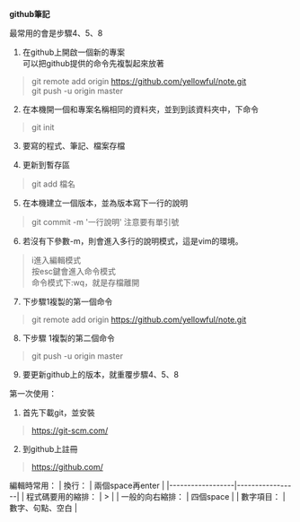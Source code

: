 **github筆記**

最常用的會是步驟4、5、8

1. 在github上開啟一個新的專案  
    可以把github提供的命令先複製起來放著  
>git remote add origin https://github.com/yellowful/note.git  
git push -u origin master

2. 在本機開一個和專案名稱相同的資料夾，並到到該資料夾中，下命令  
>git init

3. 要寫的程式、筆記、檔案存檔

4. 更新到暫存區    
>git add 檔名

5. 在本機建立一個版本，並為版本寫下一行的說明  
>git commit -m '一行說明'
    注意要有單引號

6. 若沒有下參數-m，則會進入多行的說明模式，這是vim的環境。  
>i進入編輯模式  
按esc鍵會進入命令模式  
命令模式下:wq，就是存檔離開

7. 下步驟1複製的第一個命令  
>git remote add origin https://github.com/yellowful/note.git

8. 下步驟 1複製的第二個命令  
>git push -u origin master

9. 要更新github上的版本，就重覆步驟4、5、8


第一次使用：

1. 首先下載git，並安裝
>https://git-scm.com/

2. 到github上註冊
>https://github.com/

編輯時常用：
| 換行： | 兩個space再enter |
|------------------|-----------------|
| 程式碼要用的縮排： | \> |
| 一般的向右縮排： | 四個space |
| 數字項目： | 數字、句點、空白 |
